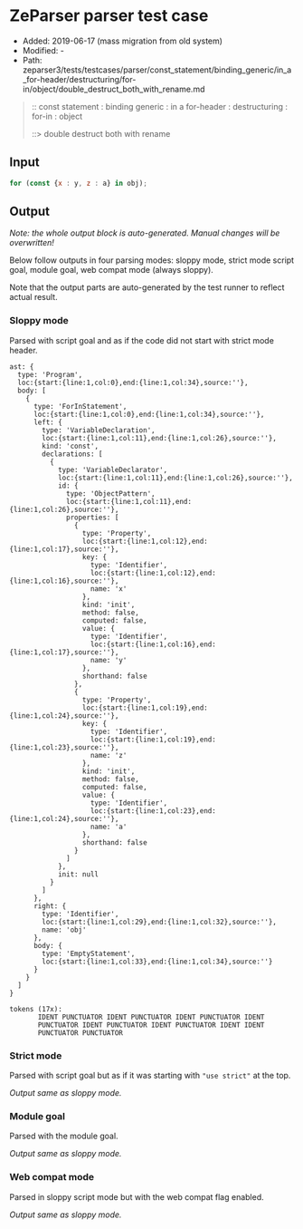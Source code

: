 # ZeParser parser test case

- Added: 2019-06-17 (mass migration from old system)
- Modified: -
- Path: zeparser3/tests/testcases/parser/const_statement/binding_generic/in_a_for-header/destructuring/for-in/object/double_destruct_both_with_rename.md

> :: const statement : binding generic : in a for-header : destructuring : for-in : object
>
> ::> double destruct both with rename

## Input

`````js
for (const {x : y, z : a} in obj);
`````

## Output

_Note: the whole output block is auto-generated. Manual changes will be overwritten!_

Below follow outputs in four parsing modes: sloppy mode, strict mode script goal, module goal, web compat mode (always sloppy).

Note that the output parts are auto-generated by the test runner to reflect actual result.

### Sloppy mode

Parsed with script goal and as if the code did not start with strict mode header.

`````
ast: {
  type: 'Program',
  loc:{start:{line:1,col:0},end:{line:1,col:34},source:''},
  body: [
    {
      type: 'ForInStatement',
      loc:{start:{line:1,col:0},end:{line:1,col:34},source:''},
      left: {
        type: 'VariableDeclaration',
        loc:{start:{line:1,col:11},end:{line:1,col:26},source:''},
        kind: 'const',
        declarations: [
          {
            type: 'VariableDeclarator',
            loc:{start:{line:1,col:11},end:{line:1,col:26},source:''},
            id: {
              type: 'ObjectPattern',
              loc:{start:{line:1,col:11},end:{line:1,col:26},source:''},
              properties: [
                {
                  type: 'Property',
                  loc:{start:{line:1,col:12},end:{line:1,col:17},source:''},
                  key: {
                    type: 'Identifier',
                    loc:{start:{line:1,col:12},end:{line:1,col:16},source:''},
                    name: 'x'
                  },
                  kind: 'init',
                  method: false,
                  computed: false,
                  value: {
                    type: 'Identifier',
                    loc:{start:{line:1,col:16},end:{line:1,col:17},source:''},
                    name: 'y'
                  },
                  shorthand: false
                },
                {
                  type: 'Property',
                  loc:{start:{line:1,col:19},end:{line:1,col:24},source:''},
                  key: {
                    type: 'Identifier',
                    loc:{start:{line:1,col:19},end:{line:1,col:23},source:''},
                    name: 'z'
                  },
                  kind: 'init',
                  method: false,
                  computed: false,
                  value: {
                    type: 'Identifier',
                    loc:{start:{line:1,col:23},end:{line:1,col:24},source:''},
                    name: 'a'
                  },
                  shorthand: false
                }
              ]
            },
            init: null
          }
        ]
      },
      right: {
        type: 'Identifier',
        loc:{start:{line:1,col:29},end:{line:1,col:32},source:''},
        name: 'obj'
      },
      body: {
        type: 'EmptyStatement',
        loc:{start:{line:1,col:33},end:{line:1,col:34},source:''}
      }
    }
  ]
}

tokens (17x):
       IDENT PUNCTUATOR IDENT PUNCTUATOR IDENT PUNCTUATOR IDENT
       PUNCTUATOR IDENT PUNCTUATOR IDENT PUNCTUATOR IDENT IDENT
       PUNCTUATOR PUNCTUATOR
`````

### Strict mode

Parsed with script goal but as if it was starting with `"use strict"` at the top.

_Output same as sloppy mode._

### Module goal

Parsed with the module goal.

_Output same as sloppy mode._

### Web compat mode

Parsed in sloppy script mode but with the web compat flag enabled.

_Output same as sloppy mode._
